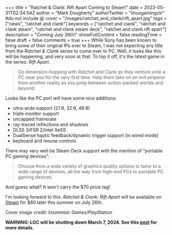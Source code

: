 +++
title = "Ratchet & Clank: Rift Apart Coming to Steam!"
date = 2023-05-31T02:34:54Z
author = "Mark Dougherty"
authorTwitter = "linuxgamingctr" #do not include @
cover = "/images/ratchet_and_clank/rift_apart.jpg"
tags = ["news", "ratchet and clank"]
keywords = ["ratchet and clank", "ratchet and clank steam", "ratchet and clank steam deck", "ratchet and clank rift apart"]
description = "Coming July 26th!"
showFullContent = false
readingTime = false
draft = false
comments = true
+++
While Sony has been known to bring some of their original IPs over to Steam, I was *not* expecting any title from the *Ratchet & Clank* series to come over to PC. Well, it looks like this will be happening, and very soon at that. To top it off, it's the latest game in the series: *Rift Apart*.

> Go dimension-hopping with Ratchet and Clank as they venture onto a PC near you for the very first time. Help them take on an evil emperor from another reality as you jump between action-packed worlds and beyond.

Looks like the PC port will have some nice additions:
- ultra-wide support (21:9, 32:9, 48:9)
- triple monitor support
- uncapped framerate
- ray-traced reflections and shadows
- DLSS 3/FSR 2/Intel XeSS
- DualSense haptic feedback/dynamic trigger support (in wired mode)
- keyboard and mouse controls

There may very well be Steam Deck support with the mention of "portable PC gaming devices":
> Choose from a wide variety of graphics quality options to tailor to a wide range of devices, all the way from high-end PCs to portable PC gaming devices.

And guess what? It won't carry the $70 price tag!

I'm looking forward to this. *Ratchet & Clank: Rift Apart* will be available on [Steam](https://store.steampowered.com/app/1895880/Ratchet__Clank_Rift_Apart/) for $60 later this summer on July 26th.

*Cover image credit: Insomniac Games/PlayStation*

**WARNING: LGC will be shutting down March 7, 2024. See this [post](https://linuxgamingcentral.com/posts/the-end-of-lgc/) for more details.**
